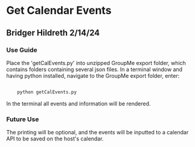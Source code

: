 # Get Calendar Events

## Bridger Hildreth 2/14/24

### Use Guide

Place the 'getCalEvents.py' into unzipped GroupMe export folder, which contains folders containing several json files. In a terminal window and having python installed, navigate to the GroupMe export folder, enter:

```cmd

    python getCalEvents.py

```

In the terminal all events and information will be rendered.

### Future Use

The printing will be optional, and the events will be inputted to a calendar API to be saved on the host's calendar.

